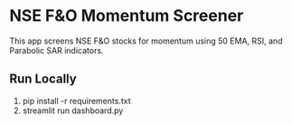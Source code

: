 # NSE F&O Momentum Screener

This app screens NSE F&O stocks for momentum using 50 EMA, RSI, and Parabolic SAR indicators.

## Run Locally
1. pip install -r requirements.txt
2. streamlit run dashboard.py